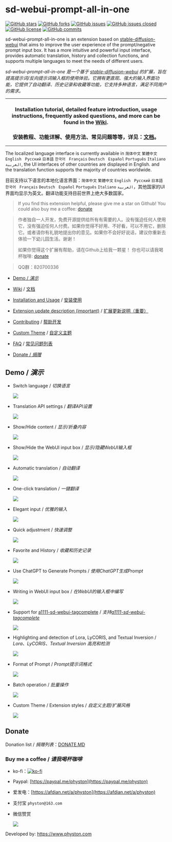 # sd-webui-prompt-all-in-one

[![GitHub stars](https://img.shields.io/github/stars/Physton/sd-webui-prompt-all-in-one?style=plastic)](https://github.com/Physton/sd-webui-prompt-all-in-one/stargazers)
[![GitHub forks](https://img.shields.io/github/forks/Physton/sd-webui-prompt-all-in-one?style=plastic)](https://github.com/Physton/sd-webui-prompt-all-in-one/network/members)
[![GitHub issues](https://img.shields.io/github/issues/Physton/sd-webui-prompt-all-in-one?style=plastic)](https://github.com/Physton/sd-webui-prompt-all-in-one/issues)
[![GitHub issues closed](https://img.shields.io/github/issues-closed/Physton/sd-webui-prompt-all-in-one?style=plastic)](https://github.com/Physton/sd-webui-prompt-all-in-one/issues?q=is%3Aissue+is%3Aclosed)
[![GitHub license](https://img.shields.io/github/license/Physton/sd-webui-prompt-all-in-one?style=plastic)](https://github.com/Physton/sd-webui-prompt-all-in-one/blob/master/LICENSE.md)
[![GitHub commits](https://img.shields.io/github/last-commit/Physton/sd-webui-prompt-all-in-one?style=plastic)](https://github.com/Physton/sd-webui-prompt-all-in-one/commits/main)

sd-webui-prompt-all-in-one is an extension based on [stable-diffusion-webui](https://github.com/AUTOMATIC1111/stable-diffusion-webui) that aims to improve the user experience of the prompt/negative prompt input box. It has a more intuitive and powerful input interface, provides automatic translation, history and collection functions, and supports multiple languages to meet the needs of different users.

*sd-webui-prompt-all-in-one 是一个基于 [stable-diffusion-webui](https://github.com/AUTOMATIC1111/stable-diffusion-webui) 的扩展，旨在提高提示词/反向提示词输入框的使用体验。它拥有更直观、强大的输入界面功能，它提供了自动翻译、历史记录和收藏等功能，它支持多种语言，满足不同用户的需求。*

---

<div align="center">

### Installation tutorial, detailed feature introduction, usage instructions, frequently asked questions, and more can be found in the [Wiki](https://github.com/Physton/sd-webui-prompt-all-in-one/wiki#english).

### 安装教程、功能详解、使用方法、常见问题等等，详见：[文档](https://github.com/Physton/sd-webui-prompt-all-in-one/wiki#简体中文)。

</div>

---

The localized language interface is currently available in `简体中文` `繁體中文` `English` ` Русский` `日本語` `한국어` ` Français` `Deutsch` ` Español` `Português` `Italiano` `العربية`,
the UI interfaces of other countries are displayed in English. and the translation function supports the majority of countries worldwide.

目前支持以下语言的本地化语言界面：`简体中文` `繁體中文` `English` ` Русский` `日本語` `한국어` ` Français` `Deutsch` ` Español` `Português` `Italiano` `العربية`，其他国家的UI界面均显示为英文。翻译功能支持目前世界上绝大多数国家。


> If you find this extension helpful, please give me a star on Github!
> You could also buy me a coffee: [donate](#donate)

> 作者独自一人开发，免费开源提供给所有有需要的人。没有强迫任何人使用它，没有强迫任何人付费。如果你觉得不好用、不好看，可以不用它，删除它。或者请你有礼貌地提出你的意见。如果你不会好好说话，建议你重新去体验一下幼儿园生活。谢谢！
>
> 如果你觉得这个扩展有帮助，请在Github上给我一颗星！
> 你也可以请我喝杯咖啡: [donate](#donate)

> QQ群：820700336

- [Demo / *演示*](#demo--演示)

- [Wiki](https://github.com/Physton/sd-webui-prompt-all-in-one/wiki#english) / [文档](https://github.com/Physton/sd-webui-prompt-all-in-one/wiki#简体中文)

- [Installation and Usage](https://github.com/Physton/sd-webui-prompt-all-in-one/wiki/01.Installation#english) / [安装使用](https://github.com/Physton/sd-webui-prompt-all-in-one/wiki/01.Installation#简体中文)

- [Extension update description (important)](https://github.com/Physton/sd-webui-prompt-all-in-one/wiki/31.ExtensionUpdateDescription#english) / [扩展更新说明（重要）](https://github.com/Physton/sd-webui-prompt-all-in-one/wiki/31.ExtensionUpdateDescription#简体中文)

- [Contributing](https://github.com/Physton/sd-webui-prompt-all-in-one/wiki/32.Contributing#english) / [帮助开发](https://github.com/Physton/sd-webui-prompt-all-in-one/wiki/32.Contributing#简体中文)

- [Custom Theme](https://github.com/Physton/sd-webui-prompt-all-in-one/wiki/32.Contributing#custom-theme) / [自定义主题](https://github.com/Physton/sd-webui-prompt-all-in-one/wiki/32.Contributing#自定义主题)

- [FAQ](https://github.com/Physton/sd-webui-prompt-all-in-one/wiki/40.FAQ#english) / [常见问题列表](https://github.com/Physton/sd-webui-prompt-all-in-one/wiki/40.FAQ#简体中文)

- [Donate / *捐赠*](#Donate)

## Demo / *演示*

- Switch language / *切换语言*

  ![](https://s1.imagehub.cc/images/2023/06/06/demo.switch_language.gif)


- Translation API settings / *翻译API设置*

  ![](https://s1.imagehub.cc/images/2023/06/06/demo.translate_setting.gif)

- Show/Hide content / *显示/折叠内容*

  ![](https://s1.imagehub.cc/images/2023/06/06/demo.fold.gif)

- Show/Hide the WebUI input box / *显示/隐藏WebUI输入框*

  ![](https://s1.imagehub.cc/images/2023/06/06/demo.show_input.gif)

- Automatic translation / *自动翻译*

  ![](https://s1.imagehub.cc/images/2023/06/06/demo.auto_translate.gif)

- One-click translation / *一键翻译*

  ![](https://s1.imagehub.cc/images/2023/06/06/demo.translate.gif)

- Elegant input / *优雅的输入*

  ![](https://s1.imagehub.cc/images/2023/06/06/demo.elegant_input.gif)

- Quick adjustment / *快速调整*

  ![](https://s1.imagehub.cc/images/2023/06/06/demo.quick_adjust.gif)

- Favorite and History / *收藏和历史记录*

  ![](https://s1.imagehub.cc/images/2023/06/06/demo.history_favorite.gif)

- Use ChatGPT to Generate Prompts / *使用ChatGPT生成Prompt*

  ![](https://s1.imagehub.cc/images/2023/06/06/demo.chatgpt.gif)

- Writing in WebUI input box / *在WebUI的输入框中编写*

  ![](https://s1.imagehub.cc/images/2023/06/06/demo.writing_webui.gif)

- Support for [a1111-sd-webui-tagcomplete](https://github.com/DominikDoom/a1111-sd-webui-tagcomplete) / *支持[a1111-sd-webui-tagcomplete](https://github.com/DominikDoom/a1111-sd-webui-tagcomplete)*

  ![](https://s1.imagehub.cc/images/2023/06/06/demo.tagcomplete.gif)

- Highlighting and detection of Lora, LyCORIS, and Textual Inversion / *Lora、LyCORIS、Textual Inversion 高亮和检测*

  ![](https://s1.imagehub.cc/images/2023/06/06/demo.keyword_detection.gif)

- Format of Prompt / *Prompt提示词格式*

  ![](https://s1.imagehub.cc/images/2023/06/06/demo.prompt_format.gif)

- Batch operation / *批量操作*

  ![](https://s1.imagehub.cc/images/2023/06/06/demo.batch_operation.gif)

- Custom Theme / Extension styles / *自定义主题/扩展风格*

  ![](https://s1.imagehub.cc/images/2023/06/06/demo.custom_theme.gif)


## Donate

Donation list / *捐赠列表*：[DONATE.MD](DONATE.MD)

### Buy me a coffee / *请我喝杯咖啡*

- ko-fi：[![ko-fi](https://ko-fi.com/img/githubbutton_sm.svg)](https://ko-fi.com/physton)
- Paypal: [https://paypal.me/physton](https://paypal.me/physton)


- 爱发电：[https://afdian.net/a/physton](https://afdian.net/a/physton)
- 支付宝 `physton@163.com`
- 微信赞赏

    ![](https://s1.imagehub.cc/images/2023/06/06/donate-wechat.jpeg)

Developed by: https://www.physton.com
